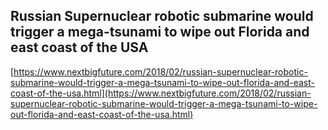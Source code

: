 ## Russian Supernuclear robotic submarine would trigger a mega-tsunami to wipe out Florida and east coast of the USA
  
  [https://www.nextbigfuture.com/2018/02/russian-supernuclear-robotic-submarine-would-trigger-a-mega-tsunami-to-wipe-out-florida-and-east-coast-of-the-usa.html](https://www.nextbigfuture.com/2018/02/russian-supernuclear-robotic-submarine-would-trigger-a-mega-tsunami-to-wipe-out-florida-and-east-coast-of-the-usa.html)